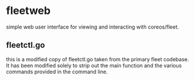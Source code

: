 # fleetweb

simple web user interface for viewing and
interacting with coreos/fleet.

## fleetctl.go

this is a modified copy of fleetctl.go taken from
the primary fleet codebase. It has been modified
solely to strip out the main function and
 the various commands provided in the command line.
